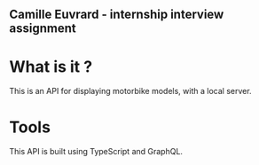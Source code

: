 ## Camille Euvrard - internship interview assignment

# What is it ?
This is an API for displaying motorbike models, with a local server.

# Tools 
This API is built using TypeScript and GraphQL.
